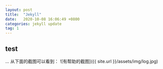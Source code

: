 ```yaml
---
layout: post
title:  "Jekyll"
date:   2020-10-08 16:06:49 +0800
categories: jekyll update
tag: 1
---
```


## test

… 从下面的截图可以看到： ![有帮助的截图]({{ site.url }}/assets/img/log.jpg)